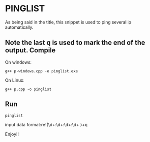 PINGLIST
==
As being said in the title, this snippet is used to ping several ip automatically.

Note the last q is used to mark the end of the output.
Compile
-
On windows: 

    g++ p-windows.cpp -o pinglist.exe

On Linux:

    g++ p.cpp -o pinglist
Run
-
    pinglist

input data format:re!(\d+:\d+:\d+:\d+ )+q


Enjoy!!
